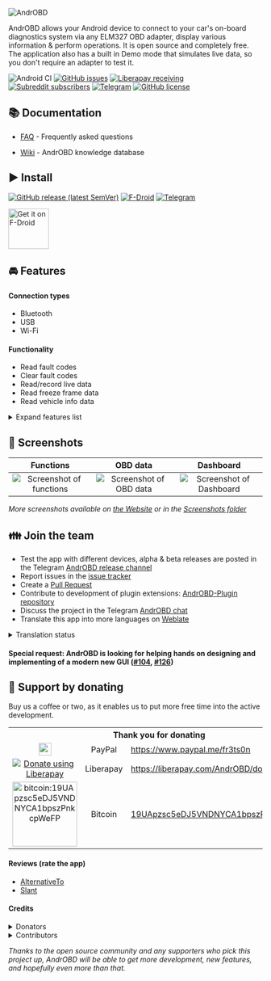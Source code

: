 ![AndrOBD](fastlane/metadata/android/en-US/images/tvBanner.png)

AndrOBD allows your Android device to connect to your car's on-board diagnostics system via any ELM327 OBD adapter, display various information & perform operations.
It is open source and completely free. The application also has a built in Demo mode that simulates live data, so you don't require an adapter to test it.

![Android CI](https://github.com/fr3ts0n/AndrOBD/workflows/Android%20CI/badge.svg)
[![GitHub issues](https://img.shields.io/github/issues/fr3ts0n/AndrOBD?color=red)](https://github.com/fr3ts0n/AndrOBD/issues)
[![Liberapay receiving](https://img.shields.io/liberapay/receives/AndrOBD?label=Liberapay)](https://liberapay.com/AndrOBD/donate/)
[![Subreddit subscribers](https://img.shields.io/reddit/subreddit-subscribers/AndrOBD?color=orange)](https://www.reddit.com/r/AndrOBD/)
[![Telegram](https://img.shields.io/badge/chat-on%20Telegram-blue)](https://t.me/joinchat/G60ltQv5CCEQ94BZ5yWQbg)
[![GitHub license](https://img.shields.io/github/license/fr3ts0n/AndrOBD?color=lightgrey)](https://github.com/fr3ts0n/AndrOBD/blob/master/LICENSE)

## :books: Documentation

* [FAQ](https://github.com/fr3ts0n/AndrOBD/wiki/Frequently-asked-questions) - Frequently asked questions

* [Wiki](https://github.com/fr3ts0n/AndrOBD/wiki) - AndrOBD knowledge database

## :arrow_forward: Install

[![GitHub release (latest SemVer)](https://img.shields.io/github/v/release/fr3ts0n/AndrOBD?label=latest%20version&sort=semver)](https://github.com/fr3ts0n/AndrOBD/releases)
[![F-Droid](https://img.shields.io/f-droid/v/com.fr3ts0n.ecu.gui.androbd)](https://f-droid.org/en/packages/com.fr3ts0n.ecu.gui.androbd/)
[![Telegram](https://img.shields.io/badge/alpha/beta-on%20Telegram-blue)](https://t.me/AndrOBD_dev)

[<img src="https://f-droid.org/badge/get-it-on.png" alt="Get it on F-Droid" height="80">](https://f-droid.org/packages/com.fr3ts0n.ecu.gui.androbd/)

##  :oncoming_automobile: Features

#### Connection types
* Bluetooth
* USB
* Wi-Fi

#### Functionality

* Read fault codes
* Clear fault codes
* Read/record live data
* Read freeze frame data
* Read vehicle info data

<details>
  <summary>Expand features list</summary>
  
#### Additional features

* Day/Night view
* Data charts
* Dashboard
* Head up display
* Save recorded data
* Load recorded data (for analysis)
* CSV export

#### Customisation of PID data

* PID data items
* Data conversions

#### Plugin extension support

* Development: [AndrOBD-Plugin repository](https://github.com/fr3ts0n/AndrOBD-Plugin)
* Available Plugins:
  * [MQTT publisher](https://f-droid.org/en/packages/com.fr3ts0n.androbd.plugin.mqtt/) - Publish OBD data to MQTT broker
  * [GpsProvider](https://f-droid.org/en/packages/com.fr3ts0n.androbd.plugin.gpsprovider/) - Provide GPS data to AndrOBD
  * [SensorProvider](https://f-droid.org/en/packages/com.fr3ts0n.androbd.plugin.sensorprovider/) - Provide Accelerometer data to AndrOBD

#### Native language support
 
* translatable via [weblate.org](https://hosted.weblate.org/engage/androbd/)
  * [Program dialogs](https://hosted.weblate.org/projects/androbd/strings/)
  * [OBD data descriptions](https://hosted.weblate.org/projects/androbd/obd-data-descriptions/)
  * [Fault code descriptions](https://hosted.weblate.org/projects/androbd/fault-codes/)

</details>

## :eyes: Screenshots

| Functions | OBD data | Dashboard |
| :--: | :--: | :--: |
| ![Screenshot of functions](/fastlane/metadata/android/en-US/images/phoneScreenshots/Screenshot_02.png) | ![Screenshot of OBD data](/fastlane/metadata/android/en-US/images/phoneScreenshots/Screenshot_06.png) | ![Screenshot of Dashboard](/fastlane/metadata/android/en-US/images/phoneScreenshots/Screenshot_09.png) |

*More screenshots available on [the Website](https://fr3ts0n.github.io/AndrOBD/) or in the [Screenshots folder](https://github.com/aha999/AndrOBD/tree/master/fastlane/metadata/android/en-US/images/phoneScreenshots)*

## :family: Join the team
  * Test the app with different devices, alpha & beta releases are posted in the Telegram [AndrOBD release channel](https://t.me/AndrOBD_dev)
  * Report issues in the [issue tracker](https://github.com/fr3ts0n/AndrOBD/issues)
  * Create a [Pull Request](https://opensource.guide/how-to-contribute/#opening-a-pull-request)
  * Contribute to development of plugin extensions: [AndrOBD-Plugin repository](https://github.com/fr3ts0n/AndrOBD-Plugin)
  * Discuss the project in the Telegram [AndrOBD chat](https://t.me/joinchat/G60ltQv5CCEQ94BZ5yWQbg)
  * Translate this app into more languages on [Weblate](https://hosted.weblate.org/engage/androbd/)
<details>
  <summary>Translation status</summary>

#### App dialogs:

[![App strings](https://hosted.weblate.org/widgets/androbd/-/strings/multi-auto.svg)](https://hosted.weblate.org/engage/androbd/)

#### OBD data descriptions:

[![OBD data descriptions](https://hosted.weblate.org/widgets/androbd/-/obd-data-descriptions/multi-auto.svg)](https://hosted.weblate.org/engage/androbd/)

#### Fault codes:

[![Fault codes](https://hosted.weblate.org/widgets/androbd/-/fault-codes/multi-auto.svg)](https://hosted.weblate.org/engage/androbd/)

</details>
 
#### Special request: AndrOBD is looking for helping hands on designing and implementing of a modern new GUI ([#104](https://github.com/fr3ts0n/AndrOBD/issues/104), [#126](https://github.com/fr3ts0n/AndrOBD/issues/126))

## :battery: Support by donating

Buy us a coffee or two, as it enables us to put more free time into the active development.

<table>
  <tr>
    <th colspan="3">Thank you for donating</th>
  </tr>
  <tr>
    <td align="center"><a href="https://www.paypal.me/fr3ts0n"><img src="https://github.com/aha999/AndrOBD/blob/master/logo/paypal-donate-icon.png" height=25/></a></td>
    <td align="center">PayPal</td>
    <td><a href="https://www.paypal.me/fr3ts0n">https://www.paypal.me/fr3ts0n</a></td>
  </tr>
  <tr>
    <td align="center">
      <a href="https://liberapay.com/AndrOBD/donate/"><img alt="Donate using Liberapay" src="https://liberapay.com/assets/widgets/donate.svg"></a>
    </td>
    <td align="center">Liberapay</td>
    <td>
      <a href="https://liberapay.com/AndrOBD/donate/">https://liberapay.com/AndrOBD/donate</a>
    </td>
  </tr>
  <tr>
    <td align="center"><a href="bitcoin:19UApzsc5eDJ5VNDNYCA1bpszPnkcpWeFP"><img src="manual/bitcoin_qr_code.png" alt="bitcoin:19UApzsc5eDJ5VNDNYCA1bpszPnkcpWeFP" width="128px" height="128px"></a></td>
    <td align="center">Bitcoin</a></td>
    <td><a href="bitcoin:19UApzsc5eDJ5VNDNYCA1bpszPnkcpWeFP">19UApzsc5eDJ5VNDNYCA1bpszPnkcpWeFP</a></td>
  </tr>
</table>

#### Reviews (rate the app)
* [AlternativeTo](https://alternativeto.net/software/androbd/about/)
* [Slant](https://www.slant.co/options/41149/~androbd-review#3)



#### Credits
<details>
  <summary>Donators</summary>
&nbsp;
  
| Date | Supporter | Donation  |
|------|-----------|----------:|
| 2018/02 | John Zimmerer | $10 |
| 2018/12 | Martin Bourdoiseau | €20 |
| 2019/06 | Jeffrey O'Connell | $10 |
| 2019/08 | Christoph Schmid | €10 |
| 2020/01 | Glenn Fowler | $5 |
| 2020/02 | Klemen Skerbiš | €5 |
| 2020/06 | Jairus Martin | $10 |
| 2020/06 | rusefi llc | €25 |
| 2020/07 | Klemen Skerbiš | €5 |
</details>

<details>
  <summary>Contributors</summary>
  
#### Graphic design

* Very special Thanks to [anaufalm](https://github.com/anaufalm) for the [beautiful graphic design artwork and logos](https://steemit.com/utopian-io/@naufal/my-design-logo-for-androbd-valid-commit-and-added-to-v2-0-3).

#### Start page

* Thank you very much [sampoder](https://github.com/sampoder/) for a beautiful [AndrOBD start page](https://fr3ts0n.github.io/AndrOBD/)

#### Internet promotion

* Big hands to [aha999](https://github.com/aha999/) for a fancier Readme, promoting [AndrOBD on Reddit](https://www.reddit.com/r/AndrOBD/) and for many ideas to improve AndrOBD.

#### Hosting translations

* Special thanks to [Michal Čihař](https://github.com/nijel) for hosting translations on [weblate.org](http://weblate.org/).)
</details>

*Thanks to the open source community and any supporters who pick this project up, AndrOBD will be able to get more development, new features, and hopefully even more than that.*
